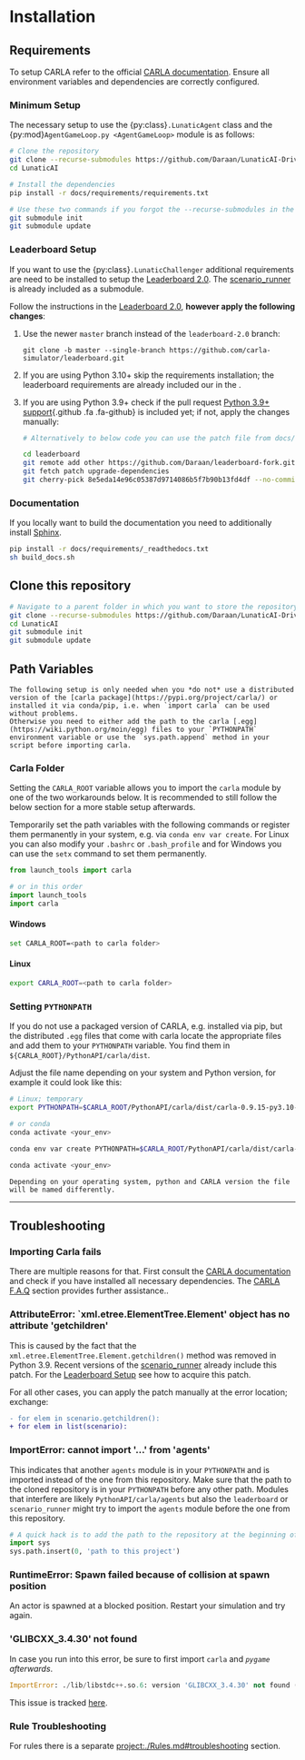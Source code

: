 # Installation

## Requirements

To setup CARLA refer to the official [CARLA documentation](https://carla.readthedocs.io/en/latest/). Ensure all environment variables and dependencies are correctly configured.

### Minimum Setup

The necessary setup to use the {py:class}`.LunaticAgent` class and the {py:mod}`AgentGameLoop.py <AgentGameLoop>` module is as follows:

```bash
# Clone the repository
git clone --recurse-submodules https://github.com/Daraan/LunaticAI-Driver-for-CARLA-Simulator.git LunaticAI
cd LunaticAI

# Install the dependencies
pip install -r docs/requirements/requirements.txt

# Use these two commands if you forgot the --recurse-submodules in the first step
git submodule init 
git submodule update
```

### Leaderboard Setup

If you want to use the {py:class}`.LunaticChallenger` additional requirements are need to be installed to setup the [Leaderboard 2.0](https://leaderboard.carla.org/get_started/). The [scenario_runner](gh:https://github.com/carla-simulator/scenario_runner) is already included as a submodule.

Follow the instructions in the [Leaderboard 2.0](https://leaderboard.carla.org/get_started/), **however apply the following changes**:

1. Use the newer `master` branch instead of the `leaderboard-2.0` branch:

   ```shell
   git clone -b master --single-branch https://github.com/carla-simulator/leaderboard.git
   ```

2. If you are using Python 3.10+ skip the requirements installation; the leaderboard requirements are already included our in the [](#minimum-setup).

3. If you are using Python 3.9+ check if the pull request [Python 3.9+ support](https://github.com/carla-simulator/leaderboard/pull/182){.github .fa .fa-github} is included yet; if not, apply the changes manually:

    ```bash
    # Alternatively to below code you can use the patch file from docs/requirements/leaderboard_8e5eda.patch

    cd leaderboard
    git remote add other https://github.com/Daraan/leaderboard-fork.git
    git fetch patch upgrade-dependencies
    git cherry-pick 8e5eda14e96c05387d9714086b5f7b90b13fd4df --no-commit
    ```

### Documentation

If you locally want to build the documentation you need to additionally install [Sphinx](https://www.sphinx-doc.org/en/master/).

```bash
pip install -r docs/requirements/_readthedocs.txt
sh build_docs.sh
```

## Clone this repository

```bash
# Navigate to a parent folder in which you want to store the repository
git clone --recurse-submodules https://github.com/Daraan/LunaticAI-Driver-for-CARLA-Simulator.git LunaticAI
cd LunaticAI
git submodule init 
git submodule update
```

## Path Variables

```{note}
The following setup is only needed when you *do not* use a distributed version of the [carla package](https://pypi.org/project/carla/) or installed it via conda/pip, i.e. when `import carla` can be used without problems.
Otherwise you need to either add the path to the carla [.egg](https://wiki.python.org/moin/egg) files to your `PYTHONPATH` environment variable or use the `sys.path.append` method in your script before importing carla.
```

### Carla Folder

Setting the `CARLA_ROOT` variable allows you to import the `carla` module by one of the two workarounds below. It is recommended to still follow the below [](#setting-pythonpath) section for a more stable setup afterwards.

Temporarily set the path variables with the following commands or register them permanently in your system, e.g. via `conda env var create`.
For Linux you can also modify your `.bashrc` or `.bash_profile` and for Windows you can use the `setx` command to set them permanently.

```python
from launch_tools import carla

# or in this order
import launch_tools
import carla
```

#### Windows

```sh
set CARLA_ROOT=<path to carla folder>
```

#### Linux

```bash
export CARLA_ROOT=<path to carla folder>
```

### Setting `PYTHONPATH`

If you do not use a packaged version of CARLA, e.g. installed via pip, but the distributed `.egg` files that come with carla locate the appropriate files and add them to your `PYTHONPATH` variable.
You find them in `${CARLA_ROOT}/PythonAPI/carla/dist`.

Adjust the file name depending on your system and Python version, for example it could look like this:

```bash
# Linux; temporary
export PYTHONPATH=$CARLA_ROOT/PythonAPI/carla/dist/carla-0.9.15-py3.10-linux-x86_64.egg:$PYTHONPATH

# or conda
conda activate <your_env>

conda env var create PYTHONPATH=$CARLA_ROOT/PythonAPI/carla/dist/carla-0.9.15-py3.10-linux-x86_64.egg:$PYTHONPATH

conda activate <your_env>
```

```{important}
Depending on your operating system, python and CARLA version the file will be named differently.
```

---

## Troubleshooting

### Importing Carla fails

There are multiple reasons for that. First consult the [CARLA documentation](https://carla.readthedocs.io/en/latest/getting_started/) and check if you have installed all necessary dependencies. The [CARLA F.A.Q](https://carla.readthedocs.io/en/latest/build_faq/) section provides further assistance..

### AttributeError: `xml.etree.ElementTree.Element' object has no attribute 'getchildren'

This is caused by the fact that the `xml.etree.ElementTree.Element.getchildren()` method was removed in Python 3.9.
Recent versions of the [scenario_runner](gh:https://github.com/carla-simulator/scenario_runner) already include this patch. For the [Leaderboard Setup](#leaderboard-setup) see how to acquire this patch.

For all other cases, you can apply the patch manually at the error location; exchange:

```diff
- for elem in scenario.getchildren():
+ for elem in list(scenario):
```

### ImportError: cannot import '...' from 'agents'

This indicates that another `agents` module is in your `PYTHONPATH` and is imported instead of the
one from this repository. Make sure that the path to the cloned repository is in your `PYTHONPATH`
before any other path. Modules that interfere are likely `PythonAPI/carla/agents` but also
the `leaderboard` or `scenario_runner` might try to import the `agents` module before the one from
this repository.

```python
# A quick hack is to add the path to the repository at the beginning of your script
import sys
sys.path.insert(0, 'path to this project')
```

### RuntimeError: Spawn failed because of collision at spawn position

An actor is spawned at a blocked position. Restart your simulation and try again.

### 'GLIBCXX_3.4.30' not found

In case you run into this error, be sure to first import `carla` and *`pygame` afterwards*.

```python
ImportError: ./lib/libstdc++.so.6: version 'GLIBCXX_3.4.30' not found (required by /home/.cache/Python-Eggs/carla-0.9.15-py3.10-linux-x86_64.egg-tmp/carla/libcarla.cpython-310-x86_64-linux-gnu.so)
```

This issue is tracked [here](https://github.com/carla-simulator/carla/issues/7862#issuecomment-2194905685).

### Rule Troubleshooting

For rules there is a separate <project:./Rules.md#troubleshooting> section.
